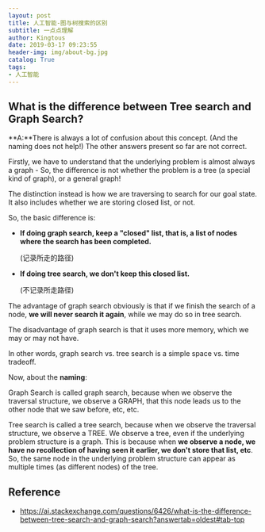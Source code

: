 ```yaml
---
layout: post
title: 人工智能-图与树搜索的区别
subtitle: 一点点理解
author: Kingtous
date: 2019-03-17 09:23:55
header-img: img/about-bg.jpg
catalog: True
tags:
- 人工智能
---
```


## What is the difference between Tree search and Graph Search?

**A:**There is always a lot of confusion about this concept. (And the naming does not help!) The other answers present so far are not correct.

Firstly, we have to understand that the underlying problem is almost always a graph - So, the difference is not whether the problem is a tree (a special kind of graph), or a general graph!

The distinction instead is how we are traversing to search for our goal state. It also includes whether we are storing closed list, or not.

So, the basic difference is:

- **If doing graph search, keep a "closed" list, that is, a list of nodes where the search has been completed.**

  (记录所走的路径)

- **If doing tree search, we don't keep this closed list.**

  (不记录所走路径)

The advantage of graph search obviously is that if we finish the search of a node, **we will never search it again**, while we may do so in tree search.

The disadvantage of graph search is that it uses more memory, which we may or may not have.

In other words, graph search vs. tree search is a simple space vs. time tradeoff.

Now, about the **naming**:

Graph Search is called graph search, because when we observe the traversal structure, we observe a GRAPH, that this node leads us to the other node that we saw before, etc, etc.

Tree search is called a tree search, because when we observe the traversal structure, we observe a TREE. We observe a tree, even if the underlying problem structure is a graph. This is because when **we observe a node, we have no recollection of having seen it earlier, we don't store that list, etc**. So, the same node in the underlying problem structure can appear as multiple times (as different nodes) of the tree.





## Reference

- https://ai.stackexchange.com/questions/6426/what-is-the-difference-between-tree-search-and-graph-search?answertab=oldest#tab-top